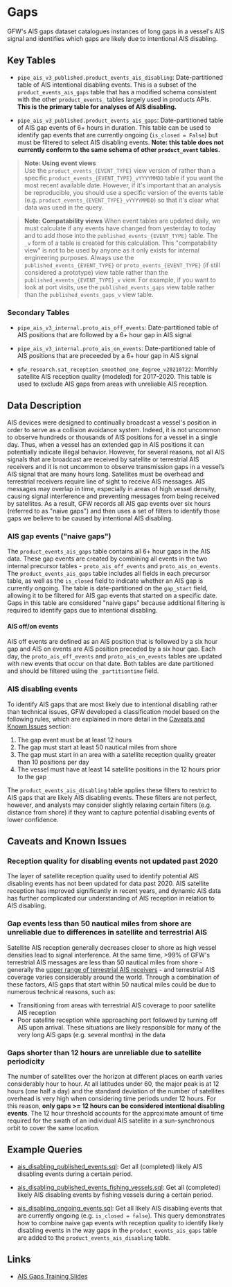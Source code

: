 # Gaps

GFW's AIS gaps dataset catalogues instances of long gaps in a vessel's AIS signal and identifies which gaps are likely due to intentional AIS disabling. 

## Key Tables

+ `pipe_ais_v3_published.product_events_ais_disabling`: Date-partitioned table of AIS intentional disabling events. This is a subset of the `product_events_ais_gaps` table that has a modified schema consistent with the other `product_events_` tables largely used in products APIs. **This is the primary table for analyses of AIS disabling.**

+ `pipe_ais_v3_published.product_events_ais_gaps`: Date-partitioned table of AIS gap events of 6+ hours in duration. This table can be used to identify gap events that are currently ongoing (`is_closed = False`) but must be filtered to select AIS disabling events. **Note: this table does not currently conform to the same schema of other `product_event` tables.**

> **Note: Using event views**   
> Use the `product_events_{EVENT_TYPE}` view version of rather than a specific `product_events_{EVENT_TYPE}_vYYYYMMDD` table if you want the most recent available date. However, if it's important that an analysis be reproducible, you should use a specific version of the events table (e.g. `product_events_{EVENT_TYPE}_vYYYYMMDD`) so that it's clear what data was used in the query. 

> **Note: Compatability views** 
> When event tables are updated daily, we must calculate if any events have changed from yesterday to today and to add those into the `published_events_{EVENT_TYPE}` table. The `_v` form of a table is created for this calculation. This "compatability view" is not to be used by anyone as it only exists for internal engineering purposes. Always use the `published_events_{EVENT_TYPE}` or `proto_events_{EVENT_TYPE}` (if still considered a prototype) view table rather than the `published_events_{EVENT_TYPE}_v` view. For example, if you want to look at port visits, use the `published_events_gaps` view table rather than the `published_events_gaps_v` view table.

### Secondary Tables

+ `pipe_ais_v3_internal.proto_ais_off_events`: Date-partitioned table of AIS positions that are followed by a 6+ hour gap in AIS signal 

+ `pipe_ais_v3_internal.proto_ais_on_events`: Date-partitioned table of AIS positions that are preceeded by a 6+ hour gap in AIS signal 

+ `gfw_research.sat_reception_smoothed_one_degree_v20210722`: Monthly satellite AIS reception quality (modeled) for 2017-2020. This table is used to exclude AIS gaps from areas with unreliable AIS reception.

## Data Description

AIS devices were designed to continually broadcast a vessel's position in order to serve as a collision avoidance system. Indeed, it is not uncommon to observe hundreds or thousands of AIS positions for a vessel in a single day. Thus, when a vessel has an extended gap in AIS positions it can potentially indicate illegal behavior. However, for several reasons, not all AIS signals that are broadcast are received by satellite or terrestrial AIS receivers and it is not uncommon to observe transmission gaps in a vessel’s AIS signal that are many hours long. Satellites must be overhead and terrestrial receivers require line of sight to receive AIS messages. AIS messages may overlap in time, especially in areas of high vessel density, causing signal interference and preventing messages from being received by satellites. As a result, GFW records all AIS gap events over six hours (referred to as "naive gaps") and then uses a set of filters to identify those gaps we believe to be caused by intentional AIS disabling.  

### AIS gap events ("naive gaps")

The `product_events_ais_gaps` table contains all 6+ hour gaps in the AIS data. These gap events are created by combining all events in the two internal precursor tables - `proto_ais_off_events` and `proto_ais_on_events`. The `product_events_ais_gaps` table includes all fields in each precursor table, as well as the `is_closed` field to indicate whether an AIS gap is currently ongoing. The table is date-partitioned on the `gap_start` field, allowing it to be filtered for AIS gap events that started on a specific date. Gaps in this table are considered "naive gaps" because additional filtering is required to identify gaps due to intentional disabling.

#### AIS off/on events

AIS off events are defined as an AIS position that is followed by a six hour gap and AIS on events are AIS position preceded by a six hour gap. Each day, the `proto_ais_off_events` and `proto_ais_on_events` tables are updated with new events that occur on that date. Both tables are date partitioned and should be filtered using the `_partitiontime` field.

### AIS disabling events

To identify AIS gaps that are most likely due to intentional disabling rather than technical issues, GFW developed a classification model based on the following rules, which are explained in more detail in the [Caveats and Known Issues](#Caveats-and-known-issues) section:

1. The gap event must be at least 12 hours
3. The gap must start at least 50 nautical miles from shore 
4. The gap must start in an area with a satellite reception quality greater than 10 positions per day
5. The vessel must have at least 14 satellite positions in the 12 hours prior to the gap 

The `product_events_ais_disabling` table applies these filters to restrict to AIS gaps that are likely AIS disabling events. These filters are not perfect, however, and analysts may consider slightly relaxing certain filters (e.g. distance from shore) if they want to capture potential disabling events of lower confidence.

## Caveats and Known Issues

### Reception quality for disabling events not updated past 2020

The layer of satellite reception quality used to identify potential AIS disabling events has not been updated for data past 2020. AIS satellite reception has improved significantly in recent years, and dynamic AIS data has further complicated our understanding of AIS reception in relation to AIS disabling.

### Gap events less than 50 nautical miles from shore are unreliable due to differences in satellite and terrestrial AIS

Satellite AIS reception generally decreases closer to shore as high vessel densities lead to signal interference. At the same time, >99% of GFW's terrestrial AIS messages are less than 50 nautical miles from shore - generally the [upper range of terrestrial AIS receivers](https://help.marinetraffic.com/hc/en-us/articles/203990918--What-is-the-typical-range-of-the-AIS-#:~:text=Normally%2C%20an%20AIS%2DReceiving%20station,20%20nautical%20miles%20around%20it.) - and terrestrial AIS coverage varies considerably around the world. Through a combination of these factors, AIS gaps that start within 50 nautical miles could be due to numerous technical reasons, such as: 
    
  + Transitioning from areas with terrestrial AIS coverage to poor satellite AIS reception
  + Poor satellite reception while approaching port followed by turning off AIS upon arrival. These situations are likely responsible for many of the very long AIS gaps (e.g. several months) in the data

### Gaps shorter than 12 hours are unreliable due to satellite periodicity

The number of satellites over the horizon at different places on earth varies considerably hour to hour. At all latitudes under 60, the major peak is at 12 hours (one half a day) and the standard deviation of the number of satellites overhead is very high when considering time periods under 12 hours. For this reason, **only gaps >= 12 hours can be considered intentional disabling events**. The 12 hour threshold accounts for the approximate amount of time required for the swath of an individual AIS satellite in a sun-synchronous orbit to cover the same location.

## Example Queries

+ [ais_disabling_published_events.sql](): Get all (completed) likely AIS disabling events during a certain period.

+ [ais_disabling_published_events_fishing_vessels.sql](): Get all (completed) likely AIS disabling events by fishing vessels during a certain period.

+ [ais_disabling_ongoing_events.sql](): Get all likely AIS disabling events that are currently ongoing (e.g. `is_closed = false`). This query demonstrates how to combine naive gap events with reception quality to identify likely disabling events in the way gaps in the `product_events_ais_gaps` table are added to the `product_events_ais_disabling` table.

## Links

+ [AIS Gaps Training Slides](https://docs.google.com/presentation/d/1g-iQxPrpmuMCvnVLm4z2rnzuqXQSzbrnfO5EUiWzK2Y/edit?usp=sharing)
